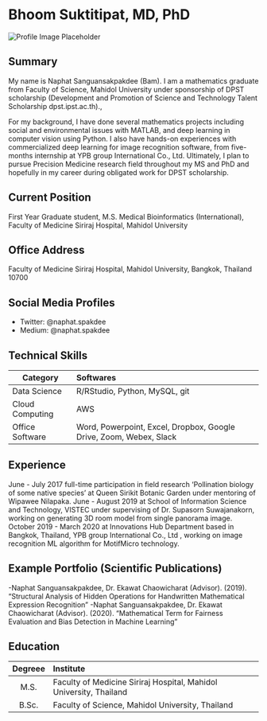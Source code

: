 # Bhoom Suktitipat, MD, PhD
![Profile Image Placeholder](image/bhoom_image.png)

## Summary
My name is Naphat Sanguansakpakdee (Bam). I am a mathematics graduate from Faculty of Science, Mahidol University under sponsorship of DPST scholarship (Development and Promotion of Science and Technology Talent Scholarship dpst.ipst.ac.th).,

For my background, I have done several mathematics projects including social and environmental issues with MATLAB, and deep learning in computer vision using Python.
I also have hands-on experiences with commercialized deep learning for image recognition software, from five-months internship at YPB group International Co., Ltd.
Ultimately, I plan to pursue Precision Medicine research field throughout my MS and PhD and hopefully in my career during obligated work for DPST scholarship.

## Current Position
First Year Graduate student, M.S. Medical Bioinformatics (International), Faculty of Medicine Siriraj Hospital, Mahidol University

## Office Address
Faculty of Medicine Siriraj Hospital, Mahidol University, Bangkok, Thailand 10700

## Social Media Profiles
- Twitter: @naphat.spakdee
- Medium: @naphat.spakdee

## Technical Skills

| Category | Softwares |
|----------|:----------|
|Data Science| R/RStudio, Python, MySQL, git|
|Cloud Computing|AWS|
|Office Software| Word, Powerpoint, Excel, Dropbox, Google Drive, Zoom, Webex, Slack|

## Experience
June - July 2017 full-time participation in field research ‘Pollination biology of some native species’ at Queen Sirikit Botanic Garden under mentoring of Wipawee Nilapaka.
June - August 2019 at School of Information Science and Technology, VISTEC under supervising of Dr. Supasorn Suwajanakorn, working on generating 3D room model from single panorama image.
October 2019 - March 2020 at Innovations Hub Department based in Bangkok, Thailand, YPB group International Co., Ltd , working on image recognition ML algorithm for MotifMicro technology.


## Example Portfolio (Scientific Publications)
-Naphat Sanguansakpakdee, Dr. Ekawat Chaowicharat (Advisor). (2019). “Structural Analysis of Hidden Operations for Handwritten Mathematical Expression Recognition”
-Naphat Sanguansakpakdee, Dr. Ekawat Chaowicharat (Advisor). (2020). “Mathematical Term for Fairness Evaluation and Bias Detection in Machine Learning”

## Education

| Degreee | Institute |
|:---------:|:-----------|
|  M.S. | Faculty of Medicine Siriraj Hospital, Mahidol University, Thailand |
| B.Sc. | Faculty of Science, Mahidol University, Thailand |

